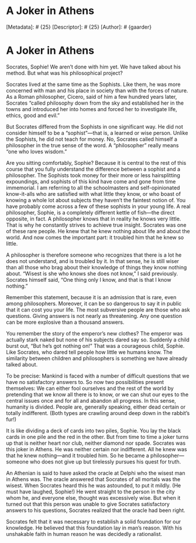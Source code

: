 # A Joker in Athens
[Metadata]: # {25}
[Descriptor]: # {25}
[Author]: # {gaarder}
# A Joker in Athens
Socrates, Sophie! We aren’t done with him yet. We have talked about his method.
But what was his philosophical project?

Socrates lived at the same time as the Sophists. Like them, he was more
concerned with man and his place in society than with the forces of nature. As
a Roman philosopher, Cicero, said of him a few hundred years later, Socrates
“called philosophy down from the sky and established her in the towns and
introduced her into homes and forced her to investigate life, ethics, good and
evil.”

But Socrates differed from the Sophists in one significant way. He did not
consider himself to be a “sophist”—that is, a learned or wise person. Unlike
the Sophists, he did not teach for money. No, Socrates called himself a
philosopher in the true sense of the word. A “philosopher” really means “one
who loves wisdom.”

Are you sitting comfortably, Sophie? Because it is central to the rest of this
course that you fully understand the difference between a sophist and a
philosopher. The Sophists took money for their more or less hairsplitting
expoundings, and sophists of this kind have come and gone from time immemorial.
I am referring to all the schoolmasters and self-opinionated know-it-alls who
are satisfied with what little they know, or who boast of knowing a whole lot
about subjects they haven’t the faintest notion of. You have probably come
across a few of these sophists in your young life. A real philosopher, Sophie,
is a completely different kettle of fish—the direct opposite, in fact. A
philosopher knows that in reality he knows very little. That is why he
constantly strives to achieve true insight. Socrates was one of these rare
people. He knew that he knew nothing about life and about the world. And now
comes the important part: it troubled him that he knew so little.

A philosopher is therefore someone who recognizes that there is a lot he does
not understand, and is troubled by it. In that sense, he is still wiser than
all those who brag about their knowledge of things they know nothing about.
“Wisest is she who knows she does not know,” I said previously. Socrates
himself said, “One thing only I know, and that is that I know nothing.”

Remember this statement, because it is an admission that is rare, even among
philosophers. Moreover, it can be so dangerous to say it in public that it can
cost you your life. The most subversive people are those who ask questions.
Giving answers is not nearly as threatening. Any one question can be more
explosive than a thousand answers.

You remember the story of the emperor’s new clothes? The emperor was actually
stark naked but none of his subjects dared say so. Suddenly a child burst out,
“But he’s got nothing on!” That was a courageous child, Sophie. Like Socrates,
who dared tell people how little we humans know. The similarity between
children and philosophers is something we have already talked about.

To be precise: Mankind is faced with a number of difficult questions that we
have no satisfactory answers to. So now two possibilities present themselves:
We can either fool ourselves and the rest of the world by pretending that we
know all there is to know, or we can shut our eyes to the central issues once
and for all and abandon all progress. In this sense, humanity is divided.
People are, generally speaking, either dead certain or totally indifferent.
(Both types are crawling around deep down in the rabbit’s fur!)

It is like dividing a deck of cards into two piles, Sophie. You lay the black
cards in one pile and the red in the other. But from time to time a joker turns
up that is neither heart nor club, neither diamond nor spade. Socrates was this
joker in Athens. He was neither certain nor indifferent. All he knew was that
he knew nothing—and it troubled him. So he became a philosopher—someone who
does not give up but tirelessly pursues his quest for truth.

An Athenian is said to have asked the oracle at Delphi who the wisest man in
Athens was. The oracle answered that Socrates of all mortals was the wisest.
When Socrates heard this he was astounded, to put it mildly. (He must have
laughed, Sophie!) He went straight to the person in the city whom he, and
everyone else, thought was excessively wise. But when it turned out that this
person was unable to give Socrates satisfactory answers to his questions,
Socrates realized that the oracle had been right.

Socrates felt that it was necessary to establish a solid foundation for our
knowledge. He believed that this foundation lay in man’s reason. With his
unshakable faith in human reason he was decidedly a rationalist.


